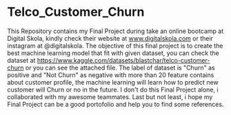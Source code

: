 # Telco_Customer_Churn
This Repository contains my Final Project during take an online bootcamp at Digital Skola, kindly check their website at www.digitalskola.com or their instagram at @digitalskola. The objective of this final project is to create the best machine learning model that fit with given dataset, you can check the dataset at https://www.kaggle.com/datasets/blastchar/telco-customer-churn or you can see the attached file. The label of dataset is "Churn" as positive and "Not Churn" as negative with more than 20 feature contains about customer profile, the machine learning will learn how to predict new customer will Churn or no in the future.
I don't do this Final Project alone, i collaborated with my awesome teammates. Last but not least, i hope my Final Project can be a good portofolio and help you to find some references.
